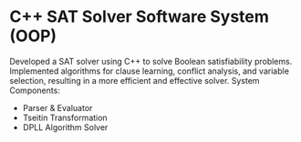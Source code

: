 # C++ SAT Solver Software System (OOP)

Developed a SAT solver using C++ to solve Boolean satisfiability problems. Implemented algorithms for clause learning, conflict analysis, and variable selection, resulting in a more efficient and effective solver.
System Components:
- Parser & Evaluator
- Tseitin Transformation
- DPLL Algorithm Solver
